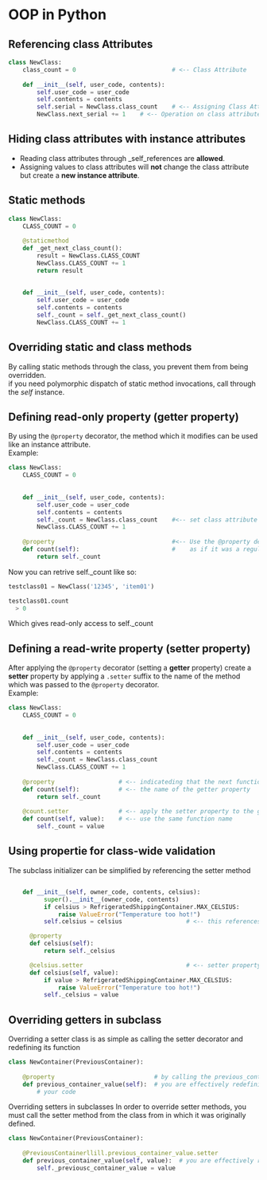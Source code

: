 # OOP in Python

## Referencing class Attributes
```python
class NewClass:
    class_count = 0                           # <-- Class Attribute
    
    def __init__(self, user_code, contents):
        self.user_code = user_code
        self.contents = contents
        self.serial = NewClass.class_count    # <-- Assigning Class Attribute reference to instance attibute
        NewClass.next_serial += 1    # <-- Operation on class attribute through class instance attribute
```

## Hiding class attributes with instance attributes
* Reading class attributes through _self_references are **allowed**.
* Assigning values to class attributes will **not** change the class attribute but create a **new instance attribute**.

## Static methods
```python
class NewClass:
    CLASS_COUNT = 0                           
    
    @staticmethod
    def _get_next_class_count():
        result = NewClass.CLASS_COUNT
        NewClass.CLASS_COUNT += 1
        return result
    
    
    def __init__(self, user_code, contents):
        self.user_code = user_code
        self.contents = contents
        self._count = self._get_next_class_count()
        NewClass.CLASS_COUNT += 1    
```

## Overriding static and class methods  
By calling static methods through the class, you prevent them from being overridden.  
if you need polymorphic dispatch of static method invocations, call through the _self_ instance.

## Defining read-only property (getter property)
By using the `@property` decorator, the method which it modifies can be used like an instance attribute.  
Example:
```python
class NewClass:
    CLASS_COUNT = 0                           
    
    
    def __init__(self, user_code, contents):
        self.user_code = user_code
        self.contents = contents
        self._count = NewClass.class_count    #<-- set class attribute CLASS_COUNT to instance attribute
        NewClass.CLASS_COUNT += 1    
    
    @property                                 #<-- Use the @property decorator to access its methods return value
    def count(self):                          #    as if it was a regular instance attribute
        return self._count
```
Now you can retrive self._count like so:
```python
testclass01 = NewClass('12345', 'item01')

testclass01.count
  > 0
```

Which gives read-only access to self._count

## Defining a read-write property (setter property)
After applying the `@property` decorator (setting a **getter** property) create a 
**setter** property by applying a `.setter` suffix to the name of the method which 
was passed to the `@property` decorator.  
Example:
```python
class NewClass:
    CLASS_COUNT = 0                           
    
    
    def __init__(self, user_code, contents):
        self.user_code = user_code
        self.contents = contents
        self._count = NewClass.class_count  
        NewClass.CLASS_COUNT += 1    
    
    @property                  # <-- indicateding that the next function will be a getter property
    def count(self):           # <-- the name of the getter property
        return self._count
    
    @count.setter              # <-- apply the setter property to the getter property
    def count(self, value):    # <-- use the same function name
        self._count = value
```

## Using propertie for class-wide validation
The subclass initializer can be simplified by referencing the setter method
```python

    def __init__(self, owner_code, contents, celsius):
          super().__init__(owner_code, contents)
          if celsius > RefrigeratedShippingContainer.MAX_CELSIUS:
              raise ValueError("Temperature too hot!")
          self.celsius = celsius                  # <-- this references the setter property

      @property
      def celsius(self):
          return self._celsius

      @celsius.setter                             # <-- setter property
      def celsius(self, value):
          if value > RefrigeratedShippingContainer.MAX_CELSIUS:
              raise ValueError("Temperature too hot!")
          self._celsius = value

```

## Overriding getters in subclass
Overriding a setter class is as simple as calling the setter decorator and 
redefining its function
```python
class NewContainer(PreviousContainer):
  
    @property                            # by calling the previous_container_value getter methodoriginally defined in the subclass
    def previous_container_value(self):  # you are effectively redefining the getter method.
        # your code
```

Overriding setters in subclasses
In order to override setter methods, you must call the setter method from the class from in which it was originally defined.
```python
class NewContainer(PreviousContainer):
  
    @PreviousContainerllill.previous_container_value.setter
    def previous_container_value(self, value):  # you are effectively redefining the setter method.
        self._previousc_container_value = value
```
